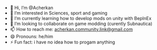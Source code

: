 - 👋 Hi, I’m @Acherkan
- 👀 I’m interested in Sciences, sport and gaming
- 🌱 I’m currently learning how to develop mods on unity with BepInEx
- 💞️ I’m looking to collaborate on game modding (curently Subnautica)
- 📫 How to reach me: acherkan.community.link@gmail.com
- 😄 Pronouns: he/him
- ⚡ Fun fact: i have no idea how to progam anything

<!---
Acherkan/Acherkan is a ✨ special ✨ repository because its `README.md` (this file) appears on your GitHub profile.
You can click the Preview link to take a look at your changes.
--->
